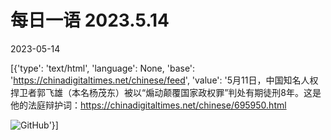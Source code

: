 # 每日一语 2023.5.14

2023-05-14

[{'type': 'text/html', 'language': None, 'base': 'https://chinadigitaltimes.net/chinese/feed', 'value': '5月11日，中国知名人权捍卫者郭飞雄（本名杨茂东）被以“煽动颠覆国家政权罪”判处有期徒刑8年。这是他的法庭辩护词：https://chinadigitaltimes.net/chinese/695950.html

![GitHub](https://chinadigitaltimes.net/chinese/files/2023/05/514.jpg)'}]